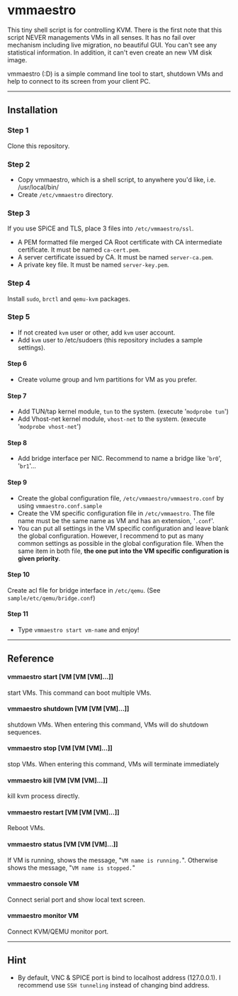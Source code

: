 vmmaestro
=========

This tiny shell script is for controlling KVM. There is the first note that this script NEVER managements VMs in all senses. It has no fail over mechanism including live migration, no beautiful GUI. You can't see any statistical information. In addition, it can't even create an new VM disk image.

vmmaestro (:D) is a simple command line tool to start, shutdown VMs and help to connect to its screen from your client PC.    

----
## Installation    
### Step 1
Clone this repository.    
### Step 2
* Copy vmmaestro, which is a shell script, to anywhere you'd like, i.e. /usr/local/bin/
* Create ```/etc/vmmaestro``` directory.
    
### Step 3
If you use SPiCE and TLS, place 3 files into ```/etc/vmmaestro/ssl```.
* A PEM formatted file merged CA Root certificate with CA intermediate certificate. It must be named ```ca-cert.pem```.
* A server certificate issued by CA. It must be named ```server-ca.pem```.
* A private key file. It must be named ```server-key.pem```.

### Step 4
Install ```sudo```, ```brctl``` and ```qemu-kvm``` packages.

### Step 5
* If not created ```kvm``` user or other, add ```kvm``` user account.
* Add ```kvm``` user to /etc/sudoers (this repository includes a sample settings).

#### Step 6
* Create volume group and lvm partitions for VM as you prefer.

#### Step 7
* Add TUN/tap kernel module, ```tun``` to the system. (execute '```modprobe tun```')
* Add Vhost-net kernel module, ```vhost-net``` to the system. (execute '```modprobe vhost-net```')

#### Step 8
* Add bridge interface per NIC. Recommend to name a bridge like '```br0```', '```br1```'...

#### Step 9
* Create the global configuration file, ```/etc/vmmaestro/vmmaestro.conf``` by using ```vmmaestro.conf.sample```
* Create the VM specific configuration file in ```/etc/vmmaestro```. The file name must be the same name as VM and has an extension, '```.conf```'.
* You can put all settings in the VM specific configuration and leave blank the global configuration. However, I recommend to put as many common settings as possible in the global configuration file. When the same item in both file, **the one put into the VM specific configuration is given priority**.

#### Step 10
Create acl file for bridge interface in ```/etc/qemu```. (See ```sample/etc/qemu/bridge.conf```)

#### Step 11
* Type ```vmmaestro start vm-name``` and enjoy!

----
## Reference    
#### vmmaestro start [VM [VM [VM]...]]
start VMs. This command can boot multiple VMs.

#### vmmaestro shutdown [VM [VM [VM]...]]
shutdown VMs. When entering this command, VMs will do shutdown sequences.

#### vmmaestro stop [VM [VM [VM]...]]
stop VMs. When entering this command, VMs will terminate immediately
#### vmmaestro kill [VM [VM [VM]...]]
kill kvm process directly.

#### vmmaestro restart [VM [VM [VM]...]]
Reboot VMs.

#### vmmaestro status [VM [VM [VM]...]]
If VM is running, shows the message, "```VM name is running.```".
Otherwise shows the message, "```VM name is stopped.```"

#### vmmaestro console VM
Connect serial port and show local text screen. 

#### vmmaestro monitor VM
Connect KVM/QEMU monitor port.

----
## Hint    
* By default, VNC & SPICE port is bind to localhost address (127.0.0.1). I recommend use ```SSH tunneling``` instead of changing bind address.
